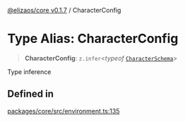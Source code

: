 [@elizaos/core v0.1.7](../index.md) / CharacterConfig

# Type Alias: CharacterConfig

> **CharacterConfig**: `z.infer`\<*typeof* [`CharacterSchema`](../variables/CharacterSchema.md)\>

Type inference

## Defined in

[packages/core/src/environment.ts:135](https://github.com/bbopar/eliza/blob/main/packages/core/src/environment.ts#L135)
